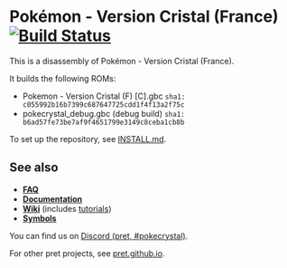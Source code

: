 # Pokémon - Version Cristal (France) [![Build Status][ci-badge]][ci]

This is a disassembly of Pokémon - Version Cristal (France).

It builds the following ROMs:

- Pokemon - Version Cristal (F) [C].gbc `sha1: c055992b16b7399c687647725cdd1f4f13a2f75c`
- pokecrystal_debug.gbc (debug build) `sha1: b6ad57fe73be7af9f4651799e3149c8ceba1cb8b`

To set up the repository, see [INSTALL.md](INSTALL.md).


## See also

- [**FAQ**](FAQ.md)
- [**Documentation**][docs]
- [**Wiki**][wiki] (includes [tutorials][tutorials])
- [**Symbols**][symbols]

You can find us on [Discord (pret, #pokecrystal)](https://discord.gg/d5dubZ3).

For other pret projects, see [pret.github.io](https://pret.github.io/).

[docs]: https://pret.github.io/pokecrystal/
[wiki]: https://github.com/pret/pokecrystal/wiki
[tutorials]: https://github.com/pret/pokecrystal/wiki/Tutorials
[symbols]: https://github.com/pret/pokecrystal/tree/symbols
[ci]: https://github.com/pret/pokecrystal/actions
[ci-badge]: https://github.com/pret/pokecrystal/actions/workflows/main.yml/badge.svg
